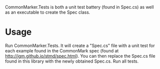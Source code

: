 ﻿CommonMarker.Tests is both a unit test battery (found in Spec.cs) as well as an executable to create the Spec class.
# Usage
Run CommonMarker.Tests. It will create a "Spec.cs" file with a unit test for each example found in the CommonMark spec (found at http://jgm.github.io/stmd/spec.html). You can then replace the Spec.cs file found in this library with the newly obtained Spec.cs. Run all tests.